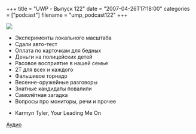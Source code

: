 +++
title = "UWP - Выпуск 122"
date = "2007-04-26T17:18:00"
categories = ["podcast"]
filename = "ump_podcast122"
+++

![](https://podcast.umputun.com/images/uwp/uwp122.jpg)



- Эксперименты локального масштаба
- Сдали авто-тест
- Оплата по карточкам для бедных
- Деньги на полицейских детей
- Расовое восприятие в нашей семье
- 2Т для всех и каждого
- Фальшивое торнадо
- Весенне-оружейные разговоры
- Знатные кандидаты повалили
- Самолётная загадка
- Вопросы про мониторы, речи и прочее


* Karmyn Tyler, Your Leading Me On


[Аудио](https://podcast.umputun.com/media/ump_podcast122.mp3)
<audio src="https://podcast.umputun.com/media/ump_podcast122.mp3" preload="none">